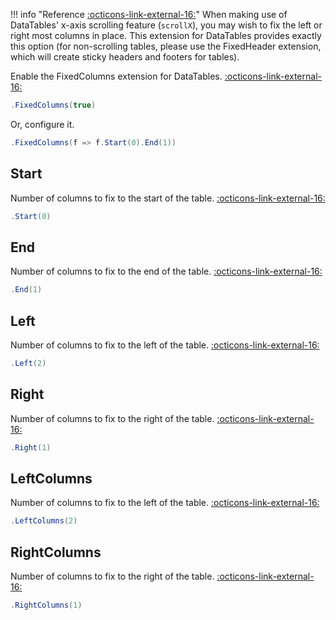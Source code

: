 !!! info "Reference [:octicons-link-external-16:](https://datatables.net/extensions/fixedColumns/)"
	When making use of DataTables' x-axis scrolling feature (```scrollX```), you may wish to fix the left or right most columns in place.
	This extension for DataTables provides exactly this option (for non-scrolling tables, please use the FixedHeader extension,
	which will create sticky headers and footers for tables).

Enable the FixedColumns extension for DataTables.
[:octicons-link-external-16:](https://datatables.net/reference/option/fixedColumns)
```csharp
.FixedColumns(true)
```
Or, configure it.
```csharp
.FixedColumns(f => f.Start(0).End(1))
```

## Start
Number of columns to fix to the start of the table.
[:octicons-link-external-16:](https://datatables.net/reference/option/fixedColumns.start)
```csharp
.Start(0)
```

## End
Number of columns to fix to the end of the table.
[:octicons-link-external-16:](https://datatables.net/reference/option/fixedColumns.end)
```csharp
.End(1)
```

## Left
Number of columns to fix to the left of the table.
[:octicons-link-external-16:](https://datatables.net/reference/option/fixedColumns.left)
```csharp
.Left(2)
```

## Right
Number of columns to fix to the right of the table.
[:octicons-link-external-16:](https://datatables.net/reference/option/fixedColumns.right)
```csharp
.Right(1)
```

## LeftColumns
Number of columns to fix to the left of the table.
[:octicons-link-external-16:](https://datatables.net/reference/option/fixedColumns.leftColumns)
```csharp
.LeftColumns(2)
```

## RightColumns
Number of columns to fix to the right of the table.
[:octicons-link-external-16:](https://datatables.net/reference/option/fixedColumns.rightColumns)
```csharp
.RightColumns(1)
```

